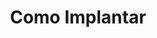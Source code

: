 ---
layout: default
title: Como Implantar
nav_order: 5
has_children: true
description: "Manual e-SUS APS"
permalink: /docs/CDS
last_modified_date: "01/02/2021"
---